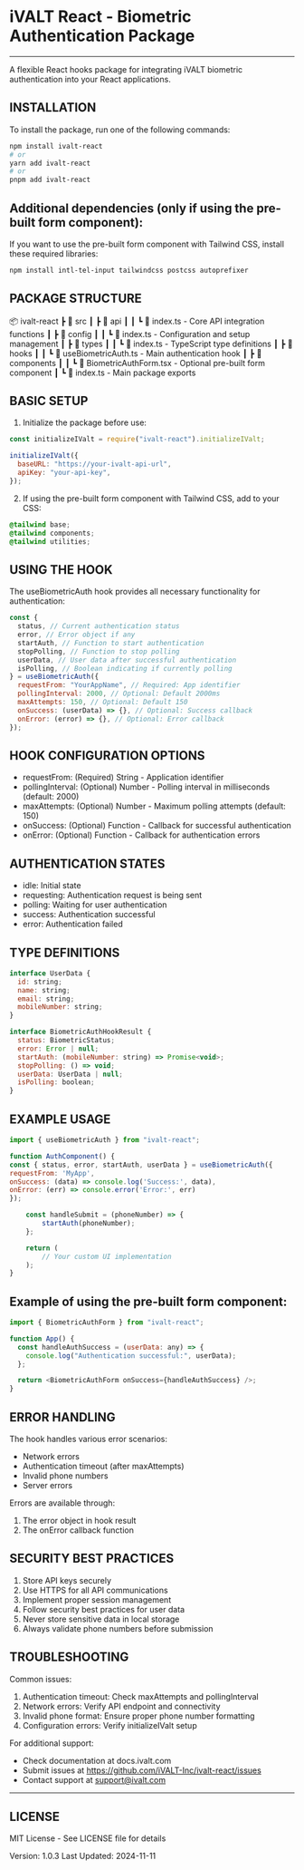 # iVALT React - Biometric Authentication Package

---

A flexible React hooks package for integrating iVALT biometric authentication into your React applications.

## INSTALLATION

To install the package, run one of the following commands:

```bash
npm install ivalt-react
# or
yarn add ivalt-react
# or
pnpm add ivalt-react
```

## Additional dependencies (only if using the pre-built form component):

If you want to use the pre-built form component with Tailwind CSS, install these required libraries:

```bash
npm install intl-tel-input tailwindcss postcss autoprefixer
```

## PACKAGE STRUCTURE

📦 ivalt-react
┣ 📂 src
┃ ┣ 📂 api
┃ ┃ ┗ 📜 index.ts - Core API integration functions
┃ ┣ 📂 config
┃ ┃ ┗ 📜 index.ts - Configuration and setup management
┃ ┣ 📂 types
┃ ┃ ┗ 📜 index.ts - TypeScript type definitions
┃ ┣ 📂 hooks
┃ ┃ ┗ 📜 useBiometricAuth.ts - Main authentication hook
┃ ┣ 📂 components
┃ ┃ ┗ 📜 BiometricAuthForm.tsx - Optional pre-built form component
┃ ┗ 📜 index.ts - Main package exports

## BASIC SETUP

1. Initialize the package before use:

```javascript
const initializeIValt = require("ivalt-react").initializeIValt;

initializeIValt({
  baseURL: "https://your-ivalt-api-url",
  apiKey: "your-api-key",
});
```

2. If using the pre-built form component with Tailwind CSS, add to your CSS:

```css
@tailwind base;
@tailwind components;
@tailwind utilities;
```

## USING THE HOOK

The useBiometricAuth hook provides all necessary functionality for authentication:

```javascript
const {
  status, // Current authentication status
  error, // Error object if any
  startAuth, // Function to start authentication
  stopPolling, // Function to stop polling
  userData, // User data after successful authentication
  isPolling, // Boolean indicating if currently polling
} = useBiometricAuth({
  requestFrom: "YourAppName", // Required: App identifier
  pollingInterval: 2000, // Optional: Default 2000ms
  maxAttempts: 150, // Optional: Default 150
  onSuccess: (userData) => {}, // Optional: Success callback
  onError: (error) => {}, // Optional: Error callback
});
```

## HOOK CONFIGURATION OPTIONS

- requestFrom: (Required) String - Application identifier
- pollingInterval: (Optional) Number - Polling interval in milliseconds (default: 2000)
- maxAttempts: (Optional) Number - Maximum polling attempts (default: 150)
- onSuccess: (Optional) Function - Callback for successful authentication
- onError: (Optional) Function - Callback for authentication errors

## AUTHENTICATION STATES

- idle: Initial state
- requesting: Authentication request is being sent
- polling: Waiting for user authentication
- success: Authentication successful
- error: Authentication failed

## TYPE DEFINITIONS

```javascript
interface UserData {
  id: string;
  name: string;
  email: string;
  mobileNumber: string;
}

interface BiometricAuthHookResult {
  status: BiometricStatus;
  error: Error | null;
  startAuth: (mobileNumber: string) => Promise<void>;
  stopPolling: () => void;
  userData: UserData | null;
  isPolling: boolean;
}
```

## EXAMPLE USAGE

```javascript
import { useBiometricAuth } from "ivalt-react";

function AuthComponent() {
const { status, error, startAuth, userData } = useBiometricAuth({
requestFrom: 'MyApp',
onSuccess: (data) => console.log('Success:', data),
onError: (err) => console.error('Error:', err)
});

    const handleSubmit = (phoneNumber) => {
        startAuth(phoneNumber);
    };

    return (
        // Your custom UI implementation
    );
}
```

## Example of using the pre-built form component:

```javascript
import { BiometricAuthForm } from "ivalt-react";

function App() {
  const handleAuthSuccess = (userData: any) => {
    console.log("Authentication successful:", userData);
  };

  return <BiometricAuthForm onSuccess={handleAuthSuccess} />;
}
```

## ERROR HANDLING

The hook handles various error scenarios:

- Network errors
- Authentication timeout (after maxAttempts)
- Invalid phone numbers
- Server errors

Errors are available through:

1. The error object in hook result
2. The onError callback function

## SECURITY BEST PRACTICES

1. Store API keys securely
2. Use HTTPS for all API communications
3. Implement proper session management
4. Follow security best practices for user data
5. Never store sensitive data in local storage
6. Always validate phone numbers before submission

## TROUBLESHOOTING

Common issues:

1. Authentication timeout: Check maxAttempts and pollingInterval
2. Network errors: Verify API endpoint and connectivity
3. Invalid phone format: Ensure proper phone number formatting
4. Configuration errors: Verify initializeIValt setup

For additional support:

- Check documentation at docs.ivalt.com
- Submit issues at https://github.com/iVALT-Inc/ivalt-react/issues
- Contact support at support@ivalt.com

---

## LICENSE

MIT License - See LICENSE file for details

Version: 1.0.3
Last Updated: 2024-11-11
